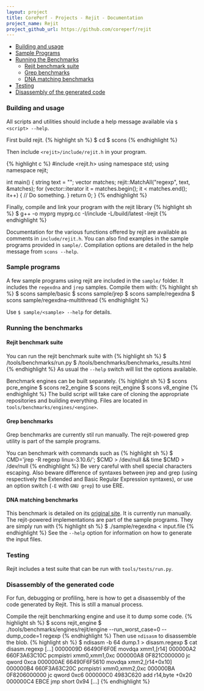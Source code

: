 ```yaml
---
layout: project
title: CorePerf - Projects - Rejit - Documentation
project_name: Rejit
project_github_url: https://github.com/coreperf/rejit
---
```


* <a href="#building_and_usage">Building and usage</a>
* <a href="#sample_programs">Sample Programs</a>
* <a href="#running_the_benchmarks">Running the Benchmarks</a>
  * <a href="#rejit_benchmark_suite">Rejit benchmark suite</a>
  * <a href="#grep_benchmarks">Grep benchmarks</a>
  * <a href="#dna_matching_benchmarks">DNA matching benchmarks</a>
* <a href="#testing">Testing</a>
* <a href="#disassembly_of_the_generated_code">Disassembly of the generated code</a>

### Building and usage

All scripts and utilities should include a help message available via ```$ <script> --help```.

First build rejit.
{% highlight sh %}
$ cd <rejit>
$ scons
{% endhighlight %}

Then include ```<rejit>/include/rejit.h``` in your program.

{% highlight c %}
#include <rejit.h>
using namespace std;
using namespace rejit;

int main() {
  string text = "";
  vector<Match> matches;
  rejit::MatchAll("regexp", text, &matches);
  for (vector<Match>::iterator it = matches.begin(); it < matches.end(); it++) {
    // Do something.
  }
  return 0;
}
{% endhighlight %}

Finally, compile and link your program with the rejit library
{% highlight sh %}
$ g++ -o myprg myprg.cc -I<rejit>/include -L<rejit>/build/latest -lrejit
{% endhighlight %}

Documentation for the various functions offered by rejit are available as
comments in ```include/rejit.h```.  You can also find examples in the sample
programs provided in ```sample/```.
Compilation options are detailed in the help message from ```scons --help```.


### Sample programs

A few sample programs using rejit are included in the ```sample/``` folder.
It includes the ```regexdna``` and ```jrep``` samples. Compile them with:
{% highlight sh %}
$ scons sample/basic
$ scons sample/jrep
$ scons sample/regexdna
$ scons sample/regexdna-multithread
{% endhighlight %}

Use ```$ sample/<sample> --help``` for details.


### Running the benchmarks

#### Rejit benchmark suite
You can run the rejit benchmark suite with
{% highlight sh %}
$ <rejit>/tools/benchmarks/run.py
$ <browser> <rejit>/tools/benchmarks/benchmarks_results.html
{% endhighlight %}
As usual the ```--help``` switch will list the options available.

Benchmark engines can be built separately.
{% highlight sh %}
$ scons pcre_engine
$ scons re2_engine
$ scons rejit_engine
$ scons v8_engine
{% endhighlight %}
The build script will take care of cloning the appropriate repositories and
building everything. Files are located in ```tools/benchmarks/engines/<engine>```.

#### Grep benchmarks
Grep benchmarks are currently stil run manually. The rejit-powered grep utility
is part of the sample programs.

You can benchmark with commands such as
{% highlight sh %}
$ CMD='jrep -R regexp linux-3.10.6/'; $CMD > /dev/null && time $CMD > /dev/null
{% endhighlight %}
Be very careful with shell special characters escaping. Also beware difference
of syntaxes between jrep and grep (using respectively the Extended and Basic
Regular Expression syntaxes), or use an option switch (```-E``` with ```GNU
grep```) to use ERE.

#### DNA matching benchmarks
This benchmark is detailed on its [original site][dna benchmark].
It is currently run manually. The rejit-powered implementations are part of the
sample programs. They are simply run with
{% highlight sh %}
$ ./sample/regexdna < input.file
{% endhighlight %}
See the ```--help``` option for information on how to generate the input files.


### Testing

Rejit includes a test suite that can be run with ```tools/tests/run.py```.


### Disassembly of the generated code

For fun, debugging or profiling, here is how to get a disassembly of the code
generated by Rejit. This is still a manual process.

Compile the rejit benchmarking engine and use it to dump some code.
{% highlight sh %}
$ scons rejit_engine
$ ./tools/benchmarks/engines/rejit/engine --run_worst_case=0 --dump_code=1 regexp
{% endhighlight %}
Then use ```ndisasm``` to disassemble the blob.
{% highlight sh %}
$ ndisasm -b 64 dump.1 > disasm.regexp
$ cat disasm.regexp
[...]
0000009D  66490F6F0E        movdqa xmm1,[r14]
000000A2  660F3A63C10C      pcmpistri xmm0,xmm1,0xc
000000A8  0F821C000000      jc qword 0xca
000000AE  66490F6F5610      movdqa xmm2,[r14+0x10]
000000B4  660F3A63C20C      pcmpistri xmm0,xmm2,0xc
000000BA  0F8206000000      jc qword 0xc6
000000C0  4983C620          add r14,byte +0x20
000000C4  EBCE              jmp short 0x94
[...]
{% endhighlight %}


  [dna benchmark]: http://benchmarksgame.alioth.debian.org/
